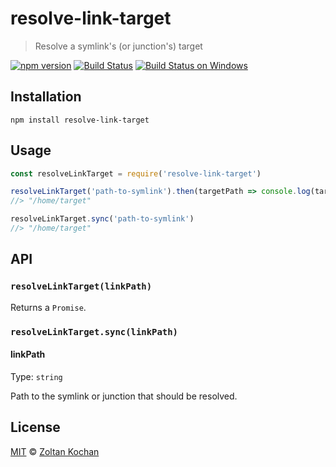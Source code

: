 # resolve-link-target

> Resolve a symlink's (or junction's) target

[![npm version](https://img.shields.io/npm/v/resolve-link-target.svg)](https://www.npmjs.com/package/resolve-link-target) [![Build Status](https://img.shields.io/travis/zkochan/resolve-link-target/master.svg)](https://travis-ci.org/zkochan/resolve-link-target) [![Build Status on Windows](https://img.shields.io/appveyor/ci/zkochan/resolve-link-target/master.svg)](https://ci.appveyor.com/project/zkochan/resolve-link-target/branch/master)

## Installation

```
npm install resolve-link-target
```

## Usage

```js
const resolveLinkTarget = require('resolve-link-target')

resolveLinkTarget('path-to-symlink').then(targetPath => console.log(targetPath))
//> "/home/target"

resolveLinkTarget.sync('path-to-symlink')
//> "/home/target"
```

## API

### `resolveLinkTarget(linkPath)`

Returns a `Promise`.

### `resolveLinkTarget.sync(linkPath)`

#### linkPath

Type: `string`

Path to the symlink or junction that should be resolved.

## License

[MIT](LICENSE) © [Zoltan Kochan](https://www.kochan.io/)
